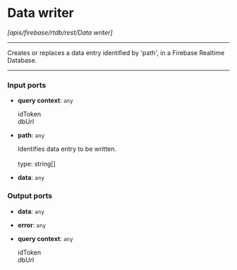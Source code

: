 # Data writer

_[apis/firebase/rtdb/rest/Data writer]_

---

Creates or replaces a data entry  identified by 'path', in a Firebase Realtime Database.<br>

---

### Input ports

* __query context__: ` any `


    idToken<br>
    dbUrl<br>


* __path__: ` any `


    Identifies data entry to be written.<br>
    <br>
    type: string[]<br>


* __data__: ` any `

### Output ports

* __data__: ` any `


* __error__: ` any `


* __query context__: ` any `


    idToken<br>
    dbUrl<br>

